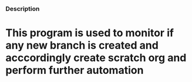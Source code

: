### Description

# This program is used to monitor if any new branch is created and acccordingly create scratch org and perform further automation